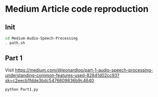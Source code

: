 # Medium Article code reproduction

## Init
```bash
cd Medium-Audio-Speech-Processing
. path.sh
```

## Part 1
Visit https://medium.com/@leonardloo/part-1-audio-speech-processing-understanding-common-features-used-82841d02cc93?sk=c2eecb1fdde3bdc5476609836b9c4640
```bash
python Part1.py
```
